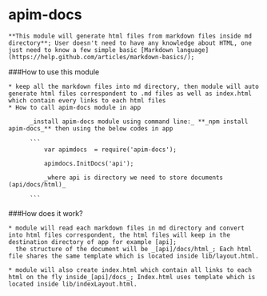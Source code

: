 # apim-docs

    **This module will generate html files from markdown files inside md directory**; User doesn't need to have any knowledge about HTML, one just need to know a few simple basic [Markdown language](https://help.github.com/articles/markdown-basics/);

###How to use this module


    * keep all the markdown files into md directory, then module will auto generate html files correspondent to .md files as well as index.html
    which contain every links to each html files
    * How to call apim-docs module in app

          _install apim-docs module using command line:_ **_npm install apim-docs_** then using the below codes in app

          ```
              var apimdocs  = require('apim-docs');

              apimdocs.InitDocs('api');

              _where api is directory we need to store documents (api/docs/html)_

          ```

###How does it work?

    * module will read each markdown files in md directory and convert into html files correspondent, the html files will keep in the destination directory of app for example [api];
      the structure of the document will be _[api]/docs/html_; Each html file shares the same template which is located inside lib/layout.html.

    * module will also create index.html which contain all links to each html on the fly inside_[api]/docs_; Index.html uses template which is located inside lib/indexLayout.html.












